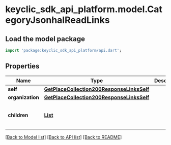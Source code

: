 # keyclic_sdk_api_platform.model.CategoryJsonhalReadLinks

## Load the model package
```dart
import 'package:keyclic_sdk_api_platform/api.dart';
```

## Properties
Name | Type | Description | Notes
------------ | ------------- | ------------- | -------------
**self** | [**GetPlaceCollection200ResponseLinksSelf**](GetPlaceCollection200ResponseLinksSelf.md) |  | [optional] 
**organization** | [**GetPlaceCollection200ResponseLinksSelf**](GetPlaceCollection200ResponseLinksSelf.md) |  | [optional] 
**children** | [**List<GetPlaceCollection200ResponseLinksSelf>**](GetPlaceCollection200ResponseLinksSelf.md) |  | [optional] [default to const []]

[[Back to Model list]](../README.md#documentation-for-models) [[Back to API list]](../README.md#documentation-for-api-endpoints) [[Back to README]](../README.md)


